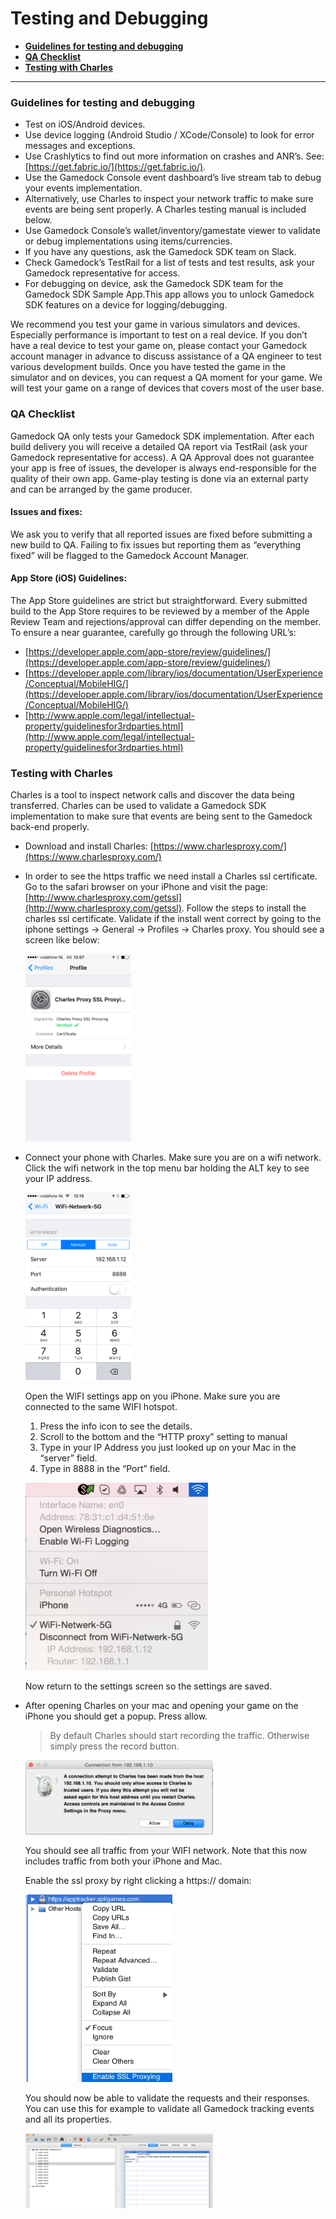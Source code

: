 # Testing and Debugging

* **[Guidelines for testing and debugging](#guidelines-for-testing-and-debugging)**
* **[QA Checklist](#qa-checklist)**
* **[Testing with Charles](#testing-with-charles)**

---

### Guidelines for testing and debugging

* Test on iOS/Android devices.
* Use device logging (Android Studio / XCode/Console) to look for error messages and exceptions.
* Use Crashlytics to find out more information on crashes and ANR’s. See: [https://get.fabric.io/](https://get.fabric.io/).
* Use the Gamedock Console event dashboard’s live stream tab to debug your events implementation.
* Alternatively, use Charles to inspect your network traffic to make sure events are being sent properly. A Charles testing manual is included below.
* Use Gamedock Console’s wallet/inventory/gamestate viewer to validate or debug implementations using items/currencies.
* If you have any questions, ask the Gamedock SDK team on Slack.
* Check Gamedock’s TestRail for a list of tests and test results, ask your Gamedock representative for access.
* For debugging on device, ask the Gamedock SDK team for the Gamedock SDK Sample App.This app allows you to unlock Gamedock SDK features on a device for logging/debugging.

We recommend you test your game in various simulators and devices. Especially performance is important to test on a real device.
If you don’t have a real device to test your game on, please contact your Gamedock account manager in advance to discuss assistance of a QA engineer to test various development builds. Once you have tested the game in the simulator and on devices, you can request a QA moment for your game. We will test your game on a range of devices that covers most of the user base.

### QA Checklist

Gamedock QA only tests your Gamedock SDK implementation. After each build delivery you will receive a detailed QA report via TestRail (ask your Gamedock representative for access). A QA Approval does not guarantee your app is free of issues, the developer is always end-responsible for the quality of their own app. Game-play testing is done via an external party and can be arranged by the game producer.

#### Issues and fixes:

We ask you to verify that all reported issues are fixed before submitting a new build to QA.
Failing to fix issues but reporting them as “everything fixed” will be flagged to the Gamedock Account Manager.

#### App Store (iOS) Guidelines:

The App Store guidelines are strict but straightforward. Every submitted build to the App Store requires to be reviewed by a member of the Apple Review Team and rejections/approval can differ depending on the member.
To ensure a near guarantee, carefully go through the following URL’s:

* [https://developer.apple.com/app-store/review/guidelines/](https://developer.apple.com/app-store/review/guidelines/)
* [https://developer.apple.com/library/ios/documentation/UserExperience/Conceptual/MobileHIG/](https://developer.apple.com/library/ios/documentation/UserExperience/Conceptual/MobileHIG/)
* [http://www.apple.com/legal/intellectual-property/guidelinesfor3rdparties.html](http://www.apple.com/legal/intellectual-property/guidelinesfor3rdparties.html)

### Testing with Charles

Charles is a tool to inspect network calls and discover the data being transferred. Charles can be used to validate a Gamedock SDK implementation to make sure that events are being sent to the Gamedock back-end properly.
* Download and install Charles: [https://www.charlesproxy.com/](https://www.charlesproxy.com/)
* In order to see the https traffic we need install a Charles ssl certificate. Go to the safari browser on your iPhone and visit the page:  [http://www.charlesproxy.com/getssl](http://www.charlesproxy.com/getssl). Follow the steps to install the charles ssl certificate.
    Validate if the install went correct by going to the iphone settings -> General -> Profiles -> Charles proxy. You should see a screen like below:
    
    ![github pages](_images/SelfTesting1.png)

* Connect your phone with Charles. Make sure you are on a wifi network. Click the wifi network in the top menu bar holding the ALT key to see your IP address.

    ![github pages](_images/SelfTesting2.png)
    
    Open the WIFI settings app on you iPhone. Make sure you are connected to the same WIFI hotspot.
    1. Press the info icon to see the details.
    1. Scroll to the bottom and the “HTTP proxy” setting to manual
    1. Type in your IP Address you just looked up on your Mac in the “server” field.
    1. Type in 8888 in the “Port” field.

    ![github pages](_images/SelfTesting3.png)
    
    Now return to the settings screen so the settings are saved.

* After opening Charles on your mac and opening your game on the iPhone you should get a popup. Press allow.

    > By default Charles should start recording the traffic. Otherwise simply press the record button.
    
    ![github pages](_images/SelfTesting4.png)
    
    You should see all traffic from your WIFI network. Note that this now includes traffic from both your iPhone and Mac.
    
    Enable the ssl proxy by right clicking a https:// domain:
    
    ![github pages](_images/SelfTesting5.png)
    
    You should now be able to validate the requests and their responses. You can use this for example to validate all Gamedock tracking events and all its properties.
    
    ![github pages](_images/SelfTesting6.png)